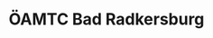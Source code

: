 ---
title: "ÖAMTC Bad Radkersburg"
url: /bad-radkersburg/oeamtc-bad-radkersburg/
shop: Autowerkstatt
---